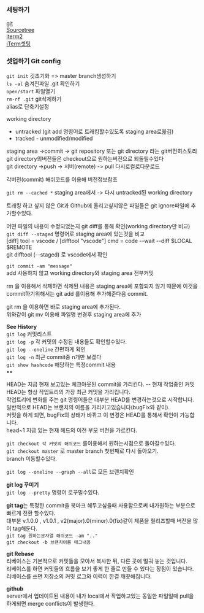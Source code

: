 
### 세팅하기
[git](https://git-scm.com/downloads)  
[Sourcetree](https://www.sourcetreeapp.com/)  
[iterm2](https://www.iterm2.com/)  
[iTerm셋팅](https://gist.github.com/kevin-smets/8568070)


### 셋업하기 Git config

`git init` 깃초기화 => master branch생성하기  
`ls -al` 숨겨진파일 .git 확인하기  
`open/start` 파일열기  
`rm-rf .git`  git삭제하기  
alias로 단축기설정 


working directory
- untracked (git add 명령어로 트래킹할수있도록 staging area로옮김)  
- tracked - unmodified/modified  

staging area ->commit -> git repository 또는 git directory 라는 git버전히스토리   
git directory의버전들은 checkout으로 원하는버전으로 되돌릴수있다  
git directory ->push -> 서버(remote) -> pull 다시로컬로다운로드

각버전(commit) 해쉬코드를 이용해 버전정보참조

`git rm --cached *` staging area에서 -> 다시 untracked된 working directory

트래킹 하고 싶지 않은 Git과 Github에 올리고싶지않은 파일들은 git ignore파일에 추가할수있다.

어떤 파일의 내용이 수정되었는지 git diff를 통해 확인(working directory만 비교)   
`git diff --staged` 명령어로 staging area에 있는것을 비교   
[diff] tool = vscode / [difftool "vscode"] cmd = code --wait --diff $LOCAL $REMOTE  
git difftool (--staged) 로 vscode에서 확인


`git commit -am "message"`  
add 사용하지 않고 working directory와 staging area 전부커밋

rm 을 이용해서 삭제하면 삭제된 내용은 staging area에 포함되지 않기 때문에 이것을 commit하기위해서는 git add 를이용해 추가해준다음 commit.

git rm 을 이용하면 바로 staging area에 추가된다.  
위와같이 git mv 이용해 파일명 변경후 staging area에 추가

**See History**  
`git log` 커밋리스트  
`git log -p`  각 커밋의 수정된 내용들도 확인할수있다.  
`git log --oneline` 간편하게 확인  
`git log -n` 최근 commit중 n개만 보겠다  
`git show hashcode` 해당하는 특정commit 내용  
••

HEAD는 지금 현재 보고있는 체크아웃된 commit을 가리킨다. -- 현재 작업중인 커밋  
HEAD는 항상 작업트리의 가장 최근 커밋을 가리킵니다.  
작업트리에 변화를 주는 git 명령어들은 대부분 HEAD를 변경하는것으로 시작합니다.  
일반적으로 HEAD는 브랜치의 이름을 가리키고있습니다(bugFix와 같이).  
커밋을 하게 되면, bugFix의 상태가 바뀌고 이 변경은 HEAD를 통해서 확인이 가능합니다.  
head~1 지금 있는 현재 헤드의 이전 부모 버전을 가르킨다.

`git checkout 각 커밋의 해쉬코드` 를이용해서 원하는시점으로 돌아갈수있다.  
`git checkout master` 로 master branch 첫번째로 다시 돌아오기.  
branch 이동할수있다.

`git log --oneline --graph --all`로 모든 브랜치확인

**git log 꾸미기**  
`git log --pretty` 명령어 로꾸밀수있다.

**git tag**는 특정한 commit을 북마크 해두고싶을때 사용함으로써 내가원하는 부분으로 빠르게 전환 할수있다.  
대부분 v.1.0.0 , v1.0.1 , v2(major).0(minor).0(fix)같이 제품을 릴리즈할때 버전을 많이 tag해둔다.  
`git tag 원하는문자열 해쉬코드 -am ".."`  
`git checkout -b 브랜치이름 태그내용`



**git Rebase**  
리베이스는 기본적으로 커밋들을 모아서 복사한 뒤, 다른 곳에 떨궈 놓는 것입니다.  
리베이스를 하면 커밋들의 흐름을 보기 좋게 한 줄로 만들 수 있다는 장점이 있습니다.  
리베이스를 쓰면 저장소의 커밋 로그와 이력이 한결 깨끗해집니다.  


**github**   
server에서 업데이트된 내용이 내가 local에서 작업하고있는 동일한 파일일때 pull을 하게되면 merge conflicts이 발생한다. 










